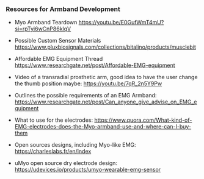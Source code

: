 ### Resources for Armband Development

- Myo Armband Teardown https://youtu.be/E0GufWmT4mU?si=rpTyi6wCnP86klqV
- Possible Custom Sensor Materials https://www.pluxbiosignals.com/collections/bitalino/products/musclebit
- Affordable EMG Equipment Thread https://www.researchgate.net/post/Affordable-EMG-equipment

- Video of a transradial prosthetic arm, good idea to have the user change the thumb position maybe: https://youtu.be/7qR_2n5Y9Pw
- Outlines the possible requirements of an EMG Armband: https://www.researchgate.net/post/Can_anyone_give_advise_on_EMG_equipment
- What to use for the electrodes: https://www.quora.com/What-kind-of-EMG-electrodes-does-the-Myo-armband-use-and-where-can-I-buy-them
- Open sources designs, including Myo-like EMG: https://charleslabs.fr/en/index
- uMyo open source dry electrode design: https://udevices.io/products/umyo-wearable-emg-sensor
